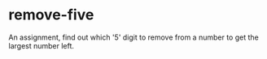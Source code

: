 # remove-five
An assignment, find out which '5' digit to remove from a number to get the largest number left.
